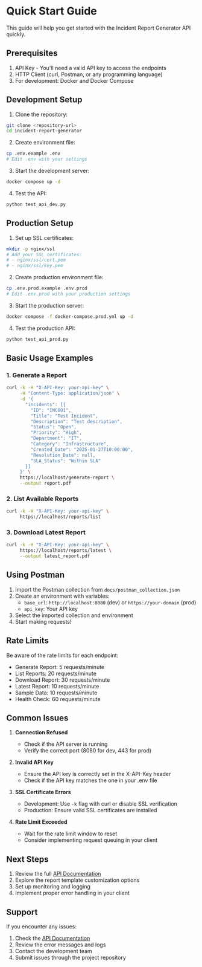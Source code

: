 # Quick Start Guide

This guide will help you get started with the Incident Report Generator API quickly.

## Prerequisites

1. API Key - You'll need a valid API key to access the endpoints
2. HTTP Client (curl, Postman, or any programming language)
3. For development: Docker and Docker Compose

## Development Setup

1. Clone the repository:

```bash
git clone <repository-url>
cd incident-report-generator
```

2. Create environment file:

```bash
cp .env.example .env
# Edit .env with your settings
```

3. Start the development server:

```bash
docker compose up -d
```

4. Test the API:

```bash
python test_api_dev.py
```

## Production Setup

1. Set up SSL certificates:

```bash
mkdir -p nginx/ssl
# Add your SSL certificates:
# - nginx/ssl/cert.pem
# - nginx/ssl/key.pem
```

2. Create production environment file:

```bash
cp .env.prod.example .env.prod
# Edit .env.prod with your production settings
```

3. Start the production server:

```bash
docker compose -f docker-compose.prod.yml up -d
```

4. Test the production API:

```bash
python test_api_prod.py
```

## Basic Usage Examples

### 1. Generate a Report

```bash
curl -k -H "X-API-Key: your-api-key" \
     -H "Content-Type: application/json" \
     -d '{
       "incidents": [{
         "ID": "INC001",
         "Title": "Test Incident",
         "Description": "Test description",
         "Status": "Open",
         "Priority": "High",
         "Department": "IT",
         "Category": "Infrastructure",
         "Created_Date": "2025-01-27T10:00:00",
         "Resolution_Date": null,
         "SLA_Status": "Within SLA"
       }]
     }' \
     https://localhost/generate-report \
     --output report.pdf
```

### 2. List Available Reports

```bash
curl -k -H "X-API-Key: your-api-key" \
     https://localhost/reports/list
```

### 3. Download Latest Report

```bash
curl -k -H "X-API-Key: your-api-key" \
     https://localhost/reports/latest \
     --output latest_report.pdf
```

## Using Postman

1. Import the Postman collection from `docs/postman_collection.json`
2. Create an environment with variables:
   - `base_url`: `http://localhost:8080` (dev) or `https://your-domain` (prod)
   - `api_key`: Your API key
3. Select the imported collection and environment
4. Start making requests!

## Rate Limits

Be aware of the rate limits for each endpoint:

- Generate Report: 5 requests/minute
- List Reports: 20 requests/minute
- Download Report: 30 requests/minute
- Latest Report: 10 requests/minute
- Sample Data: 10 requests/minute
- Health Check: 60 requests/minute

## Common Issues

1. **Connection Refused**

   - Check if the API server is running
   - Verify the correct port (8080 for dev, 443 for prod)

2. **Invalid API Key**

   - Ensure the API key is correctly set in the X-API-Key header
   - Check if the API key matches the one in your .env file

3. **SSL Certificate Errors**

   - Development: Use `-k` flag with curl or disable SSL verification
   - Production: Ensure valid SSL certificates are installed

4. **Rate Limit Exceeded**
   - Wait for the rate limit window to reset
   - Consider implementing request queuing in your client

## Next Steps

1. Review the full [API Documentation](api.md)
2. Explore the report template customization options
3. Set up monitoring and logging
4. Implement proper error handling in your client

## Support

If you encounter any issues:

1. Check the [API Documentation](api.md)
2. Review the error messages and logs
3. Contact the development team
4. Submit issues through the project repository
